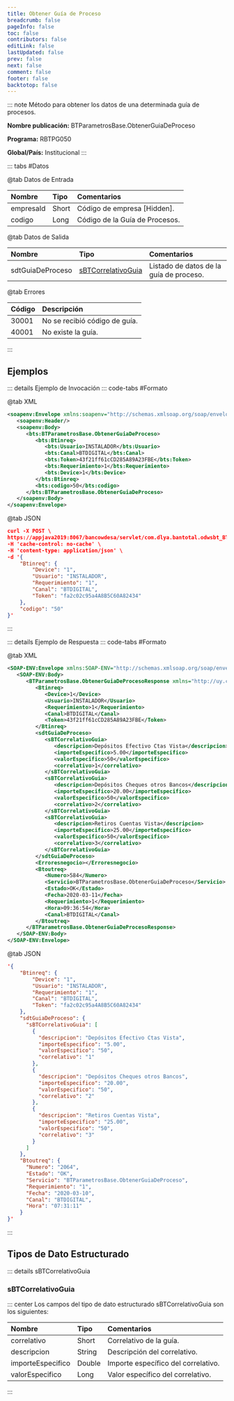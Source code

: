 ```yaml
---
title: Obtener Guía de Proceso
breadcrumb: false
pageInfo: false
toc: false
contributors: false
editLink: false
lastUpdated: false
prev: false
next: false
comment: false
footer: false
backtotop: false
---
```


<!-- ABRE DATOS DEL MÉTODO -->
::: note Método para obtener los datos de una determinada guía de procesos.

**Nombre publicación:** BTParametrosBase.ObtenerGuiaDeProceso

**Programa:** RBTPG050

**Global/País:** Institucional
:::
<!-- CIERRA DATOS DEL MÉTODO -->

<!-- ABRE TABLA DE DATOS -->
::: tabs #Datos

@tab Datos de Entrada

Nombre | Tipo | Comentarios
:--------- | :--------- | :---------
empresaId | Short | Código de empresa [Hidden].
codigo | Long | Código de la Guía de Procesos.

@tab Datos de Salida

Nombre | Tipo | Comentarios
:--------- | :----------- | :-----------
sdtGuiaDeProceso | [sBTCorrelativoGuia](#sbtcorrelativoguia) | Listado de datos de la guía de proceso.

@tab Errores

Código | Descripción
:--------- | :-----------
30001 | No se recibió código de guía.
40001 | No existe la guía.
:::
<!-- CIERRA TABLA DE DATOS -->

## **Ejemplos**

<!-- ABRE EJEMPLO DE INVOCACIÓN -->
::: details Ejemplo de Invocación
::: code-tabs #Formato

@tab XML
```xml
<soapenv:Envelope xmlns:soapenv="http://schemas.xmlsoap.org/soap/envelope/" xmlns:bts="http://uy.com.dlya.bantotal/BTSOA/">
   <soapenv:Header/>
   <soapenv:Body>
      <bts:BTParametrosBase.ObtenerGuiaDeProceso>
         <bts:Btinreq>
            <bts:Usuario>INSTALADOR</bts:Usuario>
            <bts:Canal>BTDIGITAL</bts:Canal>
            <bts:Token>43f21ff61cCD285A89A23FBE</bts:Token>
            <bts:Requerimiento>1</bts:Requerimiento>
            <bts:Device>1</bts:Device>
         </bts:Btinreq>
         <bts:codigo>50</bts:codigo>
      </bts:BTParametrosBase.ObtenerGuiaDeProceso>
   </soapenv:Body>
</soapenv:Envelope>
```

@tab JSON
```json
curl -X POST \
https://appjava2019:8067/bancowdesa/servlet/com.dlya.bantotal.odwsbt_BTParametrosBase_v1?ObtenerGuiaDeProceso \
-H 'cache-control: no-cache' \
-H 'content-type: application/json' \
-d '{
	"Btinreq": {
		"Device": "1",
		"Usuario": "INSTALADOR",
		"Requerimiento": "1",
		"Canal": "BTDIGITAL",
		"Token": "fa2c02c95a4A8B5C60A82434"
	},
	"codigo": "50"
}'
```
:::
<!-- CIERRA EJEMPLO DE INVOCACIÓN -->

<!-- ABRE EJEMPLO DE RESPUESTA -->
::: details Ejemplo de Respuesta
::: code-tabs #Formato

@tab XML
```xml
<SOAP-ENV:Envelope xmlns:SOAP-ENV="http://schemas.xmlsoap.org/soap/envelope/" xmlns:xsd="http://www.w3.org/2001/XMLSchema" xmlns:SOAP-ENC="http://schemas.xmlsoap.org/soap/encoding/" xmlns:xsi="http://www.w3.org/2001/XMLSchema-instance">
   <SOAP-ENV:Body>
      <BTParametrosBase.ObtenerGuiaDeProcesoResponse xmlns="http://uy.com.dlya.bantotal/BTSOA/">
         <Btinreq>
            <Device>1</Device>
            <Usuario>INSTALADOR</Usuario>
            <Requerimiento>1</Requerimiento>
            <Canal>BTDIGITAL</Canal>
            <Token>43f21ff61cCD285A89A23FBE</Token>
         </Btinreq>
         <sdtGuiaDeProceso>
            <sBTCorrelativoGuia>
               <descripcion>Depósitos Efectivo Ctas Vista</descripcion>
               <importeEspecifico>5.00</importeEspecifico>
               <valorEspecifico>50</valorEspecifico>
               <correlativo>1</correlativo>
            </sBTCorrelativoGuia>
            <sBTCorrelativoGuia>
               <descripcion>Depósitos Cheques otros Bancos</descripcion>
               <importeEspecifico>20.00</importeEspecifico>
               <valorEspecifico>50</valorEspecifico>
               <correlativo>2</correlativo>
            </sBTCorrelativoGuia>
            <sBTCorrelativoGuia>
               <descripcion>Retiros Cuentas Vista</descripcion>
               <importeEspecifico>25.00</importeEspecifico>
               <valorEspecifico>50</valorEspecifico>
               <correlativo>3</correlativo>
            </sBTCorrelativoGuia>
         </sdtGuiaDeProceso>
         <Erroresnegocio></Erroresnegocio>
         <Btoutreq>
            <Numero>584</Numero>
            <Servicio>BTParametrosBase.ObtenerGuiaDeProceso</Servicio>
            <Estado>OK</Estado>
            <Fecha>2020-03-11</Fecha>
            <Requerimiento>1</Requerimiento>
            <Hora>09:36:54</Hora>
            <Canal>BTDIGITAL</Canal>
         </Btoutreq>
      </BTParametrosBase.ObtenerGuiaDeProcesoResponse>
   </SOAP-ENV:Body>
</SOAP-ENV:Envelope>
```

@tab JSON
```json
'{
	"Btinreq": {
		"Device": "1",
		"Usuario": "INSTALADOR",
		"Requerimiento": "1",
		"Canal": "BTDIGITAL",
		"Token": "fa2c02c95a4A8B5C60A82434"
	},
	"sdtGuiaDeProceso": {
	  "sBTCorrelativoGuia": [
		{
		  "descripcion": "Depósitos Efectivo Ctas Vista",
		  "importeEspecifico": "5.00",
		  "valorEspecifico": "50",
		  "correlativo": "1"
		},
		{
		  "descripcion": "Depósitos Cheques otros Bancos",
		  "importeEspecifico": "20.00",
		  "valorEspecifico": "50",
		  "correlativo": "2"
		},
		{
		  "descripcion": "Retiros Cuentas Vista",
		  "importeEspecifico": "25.00",
		  "valorEspecifico": "50",
		  "correlativo": "3"
		}
	  ]
	},
	"Btoutreq": {
	  "Numero": "2064",
	  "Estado": "OK",
	  "Servicio": "BTParametrosBase.ObtenerGuiaDeProceso",
	  "Requerimiento": "1",
	  "Fecha": "2020-03-10",
	  "Canal": "BTDIGITAL",
	  "Hora": "07:31:11"
	}
}'
```
:::
<!-- CIERRA EJEMPLO DE RESPUESTA -->

## **Tipos de Dato Estructurado**

<!-- ABRE SDT -->
::: details sBTCorrelativoGuia

### sBTCorrelativoGuia

::: center
Los campos del tipo de dato estructurado sBTCorrelativoGuia son los siguientes:

Nombre | Tipo | Comentarios
:--------- | :----------- | :-----------
correlativo | Short | Correlativo de la guía.
descripcion | String | Descripción del correlativo.
importeEspecifico | Double | Importe específico del correlativo.
valorEspecifico | Long | Valor específico del correlativo.
:::
<!-- CIERRA SDT -->